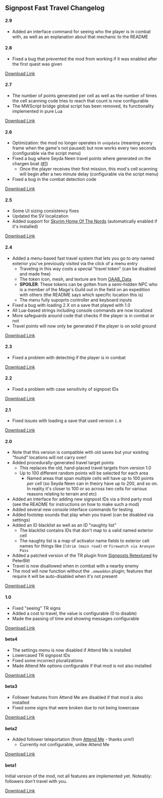 ## Signpost Fast Travel Changelog

#### 2.9

* Added an interface command for seeing who the player is in combat with, as well as an explanation about that mechanic to the README

<!-- [Download Link](https://gitlab.com/modding-openmw/signpost-fast-travel/-/packages/#TODO) -->

#### 2.8

* Fixed a bug that prevented the mod from working if it was enabled after the first quest was given

[Download Link](https://gitlab.com/modding-openmw/signpost-fast-travel/-/packages/24046621)

#### 2.7

* The number of points generated per cell as well as the number of times the cell scanning code tries to reach that count is now configurable
* The MWScript bridge global script has been removed, its functionality implemented in pure Lua

[Download Link](https://gitlab.com/modding-openmw/signpost-fast-travel/-/packages/23926813)

#### 2.6

* Optimization: the mod no longer operates in `onUpdate` (meaning every frame when the game's not paused) but now works every two seconds (configurable via the script menu)
* Fixed a bug where Seyda Neen travel points where generated on the chargen boat ([#1](https://gitlab.com/modding-openmw/signpost-fast-travel/-/issues/1))
  * Once the player receives their first mission, this mod's cell scanning will begin after a two minute delay (configurable via the script menu)
* Fixed a bug in the combat detection code

[Download Link](https://gitlab.com/modding-openmw/signpost-fast-travel/-/packages/23717207)

#### 2.5

* Some UI sizing consistency fixes
* Updated the SV localization
* Added support for [Skyrim Home Of The Nords](https://www.nexusmods.com/morrowind/mods/44921) (automatically enabled if it's installed)

[Download Link](https://gitlab.com/modding-openmw/signpost-fast-travel/-/packages/21429927)

#### 2.4

* Added a menu-based fast travel system that lets you go to _any_ named exterior you've previously visited via the click of a menu entry
  * Traveling in this way costs a special "travel token" (can be disabled and made free)
  * The token icon, mesh, and texture are from [OAAB_Data](https://www.nexusmods.com/morrowind/mods/49042)
  * **SPOILER**: These tokens can be gotten from <span class="spoiler">a semi-hidden NPC who is a member of the Mage's Guild out in the field on an expedition with others (the README says which specific location this is)</span>
  * The menu fully supoprts controller and keyboard inputs
* Fixed a bug with loading 2.X on a save that played with 1.0
* All Lua-based strings including console commands are now localized
* More safeguards around code that checks if the player is in combat or not
* Travel points will now only be generated if the player is on solid ground

[Download Link](https://gitlab.com/modding-openmw/signpost-fast-travel/-/packages/21213259)

#### 2.3

* Fixed a problem with detecting if the player is in combat

[Download Link](https://gitlab.com/modding-openmw/signpost-fast-travel/-/packages/20782519)

#### 2.2

* Fixed a problem with case sensitivity of signpost IDs

[Download Link](https://gitlab.com/modding-openmw/signpost-fast-travel/-/packages/20781943)

#### 2.1

* Fixed issues with loading a save that used version `1.0`

[Download Link](https://gitlab.com/modding-openmw/signpost-fast-travel/-/packages/20781842)

#### 2.0

* Note that this version is compatible with old saves but your existing "found" locations will not carry over!
* Added procedurally-generated travel target points
  * This replaces the old, hand-placed travel targets from version 1.0
  * Up to 100 different random points will be selected for each area
    * Named areas that span multiple cells will have up to 100 points _per cell_ (so Seyda Neen can in theory have up to 200, and so on. In reality it's closer to 100 or so across two cells for various reasons relating to terrain and etc)
* Added an interface for adding new signpost IDs via a third party mod (see the README for instructions on how to make such a mod)
* Added several new console interface commands for testing
* Added footstep sounds that play when you travel (can be disabled via settings)
* Added an ID blacklist as well as an ID "naughty list"
  * The blacklist contains IDs that don't map to a valid named exterior cell
  * The naughty list is a map of activator name fields to exterior cell names for things like `Ildrim (main road)` or `Firewatch via Aranyon Pass`
* Added a patched version of the TR plugin from [Signposts Retextured](https://www.nexusmods.com/morrowind/mods/42126) by PeterBitt
* Travel is now disallowed when in combat with a nearby enemy
* The mod will now function without the `.omwaddon` plugin; features that require it will be auto-disabled when it's not present

[Download Link](https://gitlab.com/modding-openmw/signpost-fast-travel/-/packages/20779514)

#### 1.0

* Fixed "seeing" TR signs
* Added a cost to travel, the value is configurable (0 to disable)
* Made the passing of time and showing messages configurable

[Download Link](https://gitlab.com/modding-openmw/signpost-fast-travel/-/packages/19697842)

#### beta4

* The settings menu is now disabled if Attend Me is installed
* Lowercased TR signpost IDs
* Fixed some incorrect pluralizations
* Made Attend Me options configurable if that mod is not also installed

[Download Link](https://gitlab.com/modding-openmw/signpost-fast-travel/-/packages/19600850)

#### beta3

* Follower features from Attend Me are disabled if that mod is also installed
* Fixed some signs that were broken due to not being lowercase

[Download Link](https://gitlab.com/modding-openmw/signpost-fast-travel/-/packages/19600201)

#### beta2

* Added follower teleportation (from [Attend Me](https://www.nexusmods.com/morrowind/mods/51232) - thanks urm!)
  * Currently not configurable, unlike Attend Me

[Download Link](https://gitlab.com/modding-openmw/signpost-fast-travel/-/packages/19600084)

#### beta1

Initial version of the mod, not all features are implemented yet. Noteably: followers don't travel with you.

[Download Link](https://gitlab.com/modding-openmw/signpost-fast-travel/-/packages/19599770)
